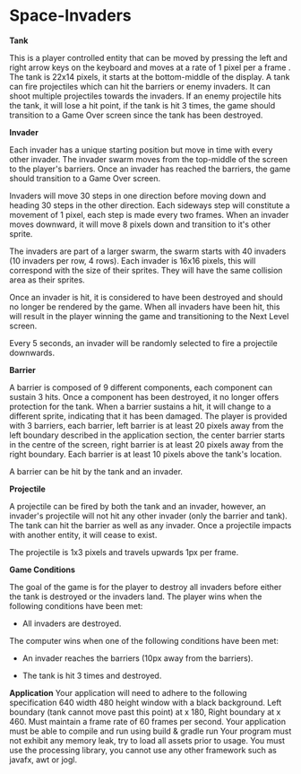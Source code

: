 # Space-Invaders

**Tank**

This is a player controlled entity that can be moved by pressing the left and right arrow keys on the keyboard and moves at a rate of 1 pixel per a frame . The tank is 22x14 pixels, it starts at the bottom-middle of the display. A tank can fire projectiles which can hit the barriers or enemy invaders. It can shoot multiple projectiles towards the invaders. If an enemy projectile hits the tank, it will lose a hit point, if the tank is hit 3 times, the game should transition to a Game Over screen since the tank has been destroyed.

**Invader**

Each invader has a unique starting position but move in time with every other invader. The invader swarm moves from the top-middle of the screen to the player's barriers. Once an invader has reached the barriers, the game should transition to a Game Over screen.

Invaders will move 30 steps in one direction before moving down and heading 30 steps in the other direction. Each sideways step will constitute a movement of 1 pixel, each step is made every two frames. When an invader moves downward, it will move 8 pixels down and transition to it's other sprite.

The invaders are part of a larger swarm, the swarm starts with 40 invaders (10 invaders per row, 4 rows). Each invader is 16x16 pixels, this will correspond with the size of their sprites. They will have the same collision area as their sprites.

Once an invader is hit, it is considered to have been destroyed and should no longer be rendered by the game. When all invaders have been hit, this will result in the player winning the game and transitioning to the Next Level screen.

Every 5 seconds, an invader will be randomly selected to fire a projectile downwards.

**Barrier**

A barrier is composed of 9 different components, each component can sustain 3 hits. Once a component has been destroyed, it no longer offers protection for the tank. When a barrier sustains a hit, it will change to a different sprite, indicating that it has been damaged. The player is provided with 3 barriers, each barrier, left barrier is at least 20 pixels away from the left boundary described in the application section, the center barrier starts in the centre of the screen, right barrier is at least 20 pixels away from the right boundary. Each barrier is at least 10 pixels above the tank's location.

A barrier can be hit by the tank and an invader.

**Projectile**

A projectile can be fired by both the tank and an invader, however, an invader's projectile will not hit any other invader (only the barrier and tank). The tank can hit the barrier as well as any invader. Once a projectile impacts with another entity, it will cease to exist.

The projectile is 1x3 pixels and travels upwards 1px per frame.

**Game Conditions**

The goal of the game is for the player to destroy all invaders before either the tank is destroyed or the invaders land.
The player wins when the following conditions have been met: 

* All invaders are destroyed.

The computer wins when one of the following conditions have been met:

* An invader reaches the barriers (10px away from the barriers). 

* The tank is hit 3 times and destroyed.

**Application**
Your application will need to adhere to the following specification
640 width 480 height window with a black background.
Left boundary (tank cannot move past this point) at x 180, Right boundary at x 460.
Must maintain a frame rate of 60 frames per second.
Your application must be able to compile and run using build & gradle run
Your program must not exhibit any memory leak, try to load all assets prior to usage.
You must use the processing library, you cannot use any other framework such as javafx, awt or jogl.
